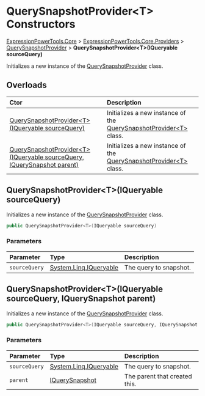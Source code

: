 ﻿# QuerySnapshotProvider&lt;T> Constructors

[ExpressionPowerTools.Core](ExpressionPowerTools.Core.a.md) > [ExpressionPowerTools.Core.Providers](ExpressionPowerTools.Core.Providers.n.md) > [QuerySnapshotProvider<T>](ExpressionPowerTools.Core.Providers.QuerySnapshotProvider`1.cs.md) > **QuerySnapshotProvider&lt;T>(IQueryable sourceQuery)**

Initializes a new instance of the [QuerySnapshotProvider<T>](ExpressionPowerTools.Core.Providers.QuerySnapshotProvider`1.cs.md) class.

## Overloads

| Ctor | Description |
| :-- | :-- |
| [QuerySnapshotProvider&lt;T>(IQueryable sourceQuery)](#ctor-0) | Initializes a new instance of the [QuerySnapshotProvider&lt;T>](ExpressionPowerTools.Core.Providers.QuerySnapshotProvider`1.cs.md) class. |
| [QuerySnapshotProvider&lt;T>(IQueryable sourceQuery, IQuerySnapshot parent)](#ctor-1) | Initializes a new instance of the [QuerySnapshotProvider&lt;T>](ExpressionPowerTools.Core.Providers.QuerySnapshotProvider`1.cs.md) class. |

<a name="#ctor-0"></a>
## QuerySnapshotProvider&lt;T>(IQueryable sourceQuery)

Initializes a new instance of the [QuerySnapshotProvider<T>](ExpressionPowerTools.Core.Providers.QuerySnapshotProvider`1.cs.md) class.

```csharp
public QuerySnapshotProvider<T>(IQueryable sourceQuery)
```

### Parameters

| Parameter | Type | Description |
| :-- | :-- | :-- |
| `sourceQuery` | [System.Linq.IQueryable](https://docs.microsoft.com/dotnet/api/system.linq.iqueryable) | The query to snapshot. |



<a name="#ctor-0"></a>
## QuerySnapshotProvider&lt;T>(IQueryable sourceQuery, IQuerySnapshot parent)

Initializes a new instance of the [QuerySnapshotProvider<T>](ExpressionPowerTools.Core.Providers.QuerySnapshotProvider`1.cs.md) class.

```csharp
public QuerySnapshotProvider<T>(IQueryable sourceQuery, IQuerySnapshot parent)
```

### Parameters

| Parameter | Type | Description |
| :-- | :-- | :-- |
| `sourceQuery` | [System.Linq.IQueryable](https://docs.microsoft.com/dotnet/api/system.linq.iqueryable) | The query to snapshot. |
| `parent` | [IQuerySnapshot](ExpressionPowerTools.Core.Signatures.IQuerySnapshot.i.md) | The parent that created this. |


